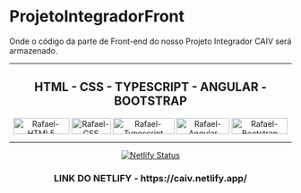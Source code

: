 # ProjetoIntegradorFront
Onde o código da parte de Front-end do nosso Projeto Integrador CAIV será armazenado.

<hr>

<div align="center">
  <h2>HTML - CSS - TYPESCRIPT - ANGULAR - BOOTSTRAP</h2>
</div>

<div align="center">
<img align="center" alt="Rafael-HTML5" height="29" width="100" src="https://img.shields.io/badge/HTML5-E34F26?style=for-the-badge&logo=html5&logoColor=white"> 
<img align="center" alt="Rafael-CSS" height="29" width="70" src="https://img.shields.io/badge/CSS-239120?&style=for-the-badge&logo=css3&logoColor=white">
 <img align="center" alt="Rafael-Typescript" height="29" width="110" src="https://img.shields.io/badge/TypeScript-007ACC?style=for-the-badge&logo=typescript&logoColor=white">
  <img align="center" alt="Rafael-Angular" height="29" width="95" src="https://img.shields.io/badge/Angular-DD0031?style=for-the-badge&logo=angular&logoColor=white"> 
  <img align="center" alt="Rafael-Bootstrap" height="29" width="100" src="https://img.shields.io/badge/Bootstrap-563D7C?style=for-the-badge&logo=bootstrap&logoColor=white">
</div>

<hr>

<div align="center">

[![Netlify Status](https://api.netlify.com/api/v1/badges/09d68414-2d46-46b9-ba9e-4132d56e94cc/deploy-status)](https://app.netlify.com/sites/blogpessoalrafael/deploys?main=) <br>
  <h3>LINK DO NETLIFY - https://caiv.netlify.app/ </h3>

</div>
